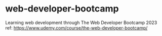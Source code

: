 # web-developer-bootcamp
Learning web development through The Web Developer Bootcamp 2023 ref: https://www.udemy.com/course/the-web-developer-bootcamp/ 
